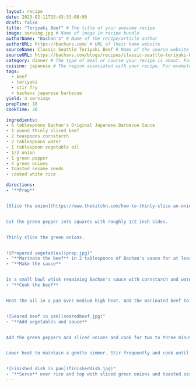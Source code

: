 ```yaml
---
layout: recipe
date: 2023-02-11T15:43:33-08:00
draft: false
title: "Teriyaki Beef" # The title of your awesome recipe
image: serving.jpg # Name of image in recipe bundle
authorName: "Bachan's" # Name of the recipe/article author
authorURL: https://bachans.com/ # URL of their home website
sourceName: Classic Seattle Teriyaki Beef # Name of the source website
sourceURL: https://bachans.com/blogs/recipes/classic-seattle-teriyaki-beef # Actual URL of the recipe itself
category: dinner # The type of meal or course your recipe is about. For example: "dinner", "entree", or "dessert".
cuisine: japanese # The region associated with your recipe. For example, "French", Mediterranean", or "American".
tags:
  - beef
  - teriyaki
  - stir fry
  - bachans japanese barbecue
yield: 4 servings
prepTime: 10
cookTime: 20

ingredients:
- 6 tablespoons Bachan's Original Japanese Barbecue Sauce
- 1 pound thinly sliced beef
- 2 teaspoons cornstarch
- 2 tablespoons water
- 1 tablespoon vegetable oil
- 1/2 onion
- 1 green pepper
- 4 green onions
- toasted sesame seeds
- cooked white rice

directions:
- "**Prep**


[Slice the onion](https://www.thekitchn.com/how-to-thinly-slice-an-onion-109536).


Cut the green pepper into squares with roughly 1/2 inch sides.


Thinly slice the green onions.


![Prepared vegetables](prep.jpg)"
- "**Marinate the beef** in 2 tablespoons of Bachan's sauce for at least 15 minutes."
- "**Make the sauce**


In a small bowl whisk remaining Bachan's sauce with cornstarch and water."
- "**Cook the beef**


Heat the oil in a pan over medium high heat. Add the marinated beef to the pan and cook until seared.


![Seared beef in pan](searedbeef.jpg)"
- "**Add vegetables and sauce**


Add the green peppers and sliced onions and cook for two to three minutes. Add the sauce and about half of the green onions. 


Lower heat to maintain a gentle simmer. Stir frequently and cook until thickened and vegetables are soft.


![Finished dish in pan](finisheddish.jpg)"
- "**Serve** over rice and top with sliced green onions and toasted sesame seeds."
---
```

